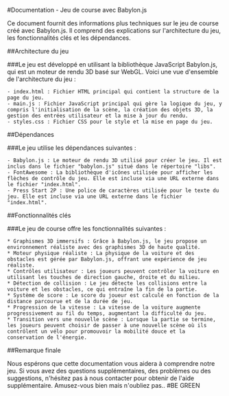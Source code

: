 #Documentation - Jeu de course avec Babylon.js

Ce document fournit des informations plus techniques sur le jeu de course créé avec Babylon.js. Il comprend des explications sur l'architecture du jeu, les fonctionnalités clés et les dépendances.

##Architecture du jeu

###Le jeu est développé en utilisant la bibliothèque JavaScript Babylon.js, qui est un moteur de rendu 3D basé sur WebGL. Voici une vue d'ensemble de l'architecture du jeu :

    - index.html : Fichier HTML principal qui contient la structure de la page du jeu.
    - main.js : Fichier JavaScript principal qui gère la logique du jeu, y compris l'initialisation de la scène, la création des objets 3D, la gestion des entrées utilisateur et la mise à jour du rendu.
    - styles.css : Fichier CSS pour le style et la mise en page du jeu.

##Dépendances

###Le jeu utilise les dépendances suivantes :

    - Babylon.js : Le moteur de rendu 3D utilisé pour créer le jeu. Il est inclus dans le fichier "babylon.js" situé dans le répertoire "libs".
    - FontAwesome : La bibliothèque d'icônes utilisée pour afficher les flèches de contrôle du jeu. Elle est incluse via une URL externe dans le fichier "index.html".
    - Press Start 2P : Une police de caractères utilisée pour le texte du jeu. Elle est incluse via une URL externe dans le fichier "index.html".

##Fonctionnalités clés

###Le jeu de course offre les fonctionnalités suivantes :

    * Graphismes 3D immersifs : Grâce à Babylon.js, le jeu propose un environnement réaliste avec des graphismes 3D de haute qualité.
    * Moteur physique réaliste : La physique de la voiture et des obstacles est gérée par Babylon.js, offrant une expérience de jeu réaliste.
    * Contrôles utilisateur : Les joueurs peuvent contrôler la voiture en utilisant les touches de direction gauche, droite et du milieu.
    * Détection de collision : Le jeu détecte les collisions entre la voiture et les obstacles, ce qui entraîne la fin de la partie.
    * Système de score : Le score du joueur est calculé en fonction de la distance parcourue et de la durée de jeu.
    * Progression de la vitesse : La vitesse de la voiture augmente progressivement au fil du temps, augmentant la difficulté du jeu.
    * Transition vers une nouvelle scène : Lorsque la partie se termine, les joueurs peuvent choisir de passer à une nouvelle scène où ils contrôlent un vélo pour promouvoir la mobilité douce et la conservation de l'énergie.

##Remarque finale

Nous espérons que cette documentation vous aidera à comprendre notre jeu. Si vous avez des questions supplémentaires, des problèmes ou des suggestions, n'hésitez pas à nous contacter pour obtenir de l'aide supplémentaire. Amusez-vous bien mais n'oubliez pas.. 
#BE GREEN
